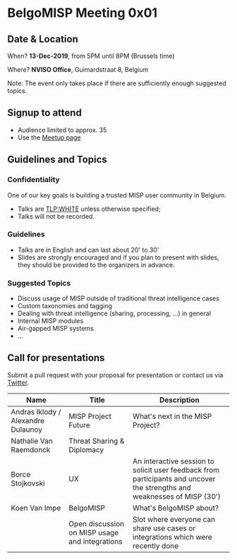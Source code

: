 # BelgoMISP Meeting 0x01

## Date & Location

When? **13-Dec-2019**, from 5PM until 8PM (Brussels time)

Where? **NVISO Office**, Guimardstraat 8, Belgium

Note: The event only takes place if there are sufficiently enough suggested topics.

## Signup to attend

* Audience limited to approx. 35
* Use the [Meetup page](https://www.meetup.com/BelgoMISP/events/266284763/)

## Guidelines and Topics

### Confidentiality

One of our key goals is building a trusted MISP user community in Belgium.

* Talks are [TLP:WHITE](https://www.first.org/tlp/) unless otherwise specified;
* Talks will not be recorded. 

### Guidelines

* Talks are in English and can last about 20' to 30'
* Slides are strongly encouraged and if you plan to present with slides, they should be provided to the organizers in advance.

### Suggested Topics

* Discuss usage of MISP outside of traditional threat intelligence cases
* Custom taxonomies and tagging
* Dealing with threat intelligence (sharing, processing, ...) in general
* Internal MISP modules
* Air-gapped MISP systems
* ...

## Call for presentations

Submit a pull request with your proposal for presentation or contact us via [Twitter](https://twitter.com/belgomisp).

| Name | Title | Description   |
|------|-------|---------------|
| Andras Iklody / Alexandre Dulaunoy | MISP Project Future | What's next in the MISP Project? |
| Nathalie Van Raemdonck | Threat Sharing & Diplomacy |
| Borce Stojkovski | UX | An interactive session to solicit user feedback from participants and uncover the strengths and weaknesses of MISP (30') |
| Koen Van Impe | BelgoMISP | What's BelgoMISP about? |
| <Public> | Open discussion on MISP usage and integrations | Slot where everyone can share use cases or integrations which were recently done |
